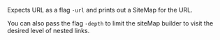 Expects URL as a flag `-url` and prints out a SiteMap for the URL.

You can also pass the flag `-depth` to limit the siteMap builder to visit the desired level of nested links.
